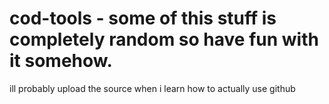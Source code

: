# cod-tools - some of this stuff is completely random so have fun with it somehow.

ill probably upload the source when i learn how to actually use github
